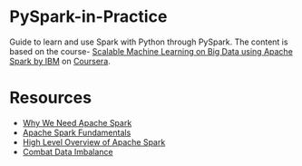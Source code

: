 # PySpark-in-Practice
Guide to learn and use Spark with Python through PySpark. The content is based on the course- [Scalable Machine Learning on Big Data using Apache Spark by IBM](https://www.coursera.org/learn/machine-learning-big-data-apache-spark?) on [Coursera](https://www.coursera.org/).

# Resources
- [Why We Need Apache Spark](https://medium.com/better-programming/why-we-need-apache-spark-51c8a57aa57a)
- [Apache Spark Fundamentals](https://medium.com/@lavishj77/apache-spark-fundamentals-part-1-918d2a404e86)
- [High Level Overview of Apache Spark](https://medium.com/better-programming/high-level-overview-of-apache-spark-c225a0a162e9)
- [Combat Data Imbalance](https://machinelearningmastery.com/tactics-to-combat-imbalanced-classes-in-your-machine-learning-dataset/)
